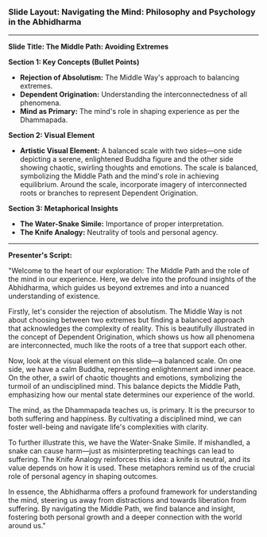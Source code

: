 ### Slide Layout: Navigating the Mind: Philosophy and Psychology in the Abhidharma

---

**Slide Title: The Middle Path: Avoiding Extremes**

**Section 1: Key Concepts (Bullet Points)**
- **Rejection of Absolutism:** The Middle Way's approach to balancing extremes.
- **Dependent Origination:** Understanding the interconnectedness of all phenomena.
- **Mind as Primary:** The mind's role in shaping experience as per the Dhammapada.

**Section 2: Visual Element**
- **Artistic Visual Element:** A balanced scale with two sides—one side depicting a serene, enlightened Buddha figure and the other side showing chaotic, swirling thoughts and emotions. The scale is balanced, symbolizing the Middle Path and the mind's role in achieving equilibrium. Around the scale, incorporate imagery of interconnected roots or branches to represent Dependent Origination.

**Section 3: Metaphorical Insights**
- **The Water-Snake Simile:** Importance of proper interpretation.
- **The Knife Analogy:** Neutrality of tools and personal agency.

---

**Presenter's Script:**

"Welcome to the heart of our exploration: The Middle Path and the role of the mind in our experience. Here, we delve into the profound insights of the Abhidharma, which guides us beyond extremes and into a nuanced understanding of existence.

Firstly, let's consider the rejection of absolutism. The Middle Way is not about choosing between two extremes but finding a balanced approach that acknowledges the complexity of reality. This is beautifully illustrated in the concept of Dependent Origination, which shows us how all phenomena are interconnected, much like the roots of a tree that support each other.

Now, look at the visual element on this slide—a balanced scale. On one side, we have a calm Buddha, representing enlightenment and inner peace. On the other, a swirl of chaotic thoughts and emotions, symbolizing the turmoil of an undisciplined mind. This balance depicts the Middle Path, emphasizing how our mental state determines our experience of the world.

The mind, as the Dhammapada teaches us, is primary. It is the precursor to both suffering and happiness. By cultivating a disciplined mind, we can foster well-being and navigate life's complexities with clarity.

To further illustrate this, we have the Water-Snake Simile. If mishandled, a snake can cause harm—just as misinterpreting teachings can lead to suffering. The Knife Analogy reinforces this idea: a knife is neutral, and its value depends on how it is used. These metaphors remind us of the crucial role of personal agency in shaping outcomes.

In essence, the Abhidharma offers a profound framework for understanding the mind, steering us away from distractions and towards liberation from suffering. By navigating the Middle Path, we find balance and insight, fostering both personal growth and a deeper connection with the world around us."